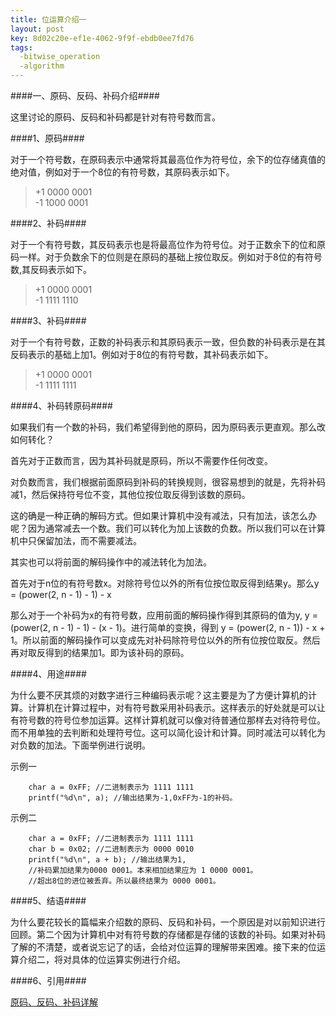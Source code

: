 ```yaml
---
title: 位运算介绍一
layout: post
key: 8d02c20e-ef1e-4062-9f9f-ebdb0ee7fd76
tags:
  -bitwise_operation
  -algorithm
---
```



####一、原码、反码、补码介绍####

这里讨论的原码、反码和补码都是针对有符号数而言。

####1、原码####

对于一个符号数，在原码表示中通常将其最高位作为符号位，余下的位存储真值的绝对值，例如对于一个8位的有符号数，其原码表示如下。

> +1 0000 0001<br>
> -1 1000 0001

####2、补码####

对于一个有符号数，其反码表示也是将最高位作为符号位。对于正数余下的位和原码一样。对于负数余下的位则是在原码的基础上按位取反。例如对于8位的有符号数,其反码表示如下。

> +1 0000 0001<br>
> -1 1111 1110

####3、补码####

对于一个有符号数，正数的补码表示和其原码表示一致，但负数的补码表示是在其反码表示的基础上加1。例如对于8位的有符号数，其补码表示如下。

> +1 0000 0001<br>
> -1 1111 1111

####4、补码转原码####

如果我们有一个数的补码，我们希望得到他的原码，因为原码表示更直观。那么改如何转化？

首先对于正数而言，因为其补码就是原码，所以不需要作任何改变。

对负数而言，我们根据前面原码到补码的转换规则，很容易想到的就是，先将补码减1，然后保持符号位不变，其他位按位取反得到该数的原码。

这的确是一种正确的解码方式。但如果计算机中没有减法，只有加法，该怎么办呢？因为通常减去一个数。我们可以转化为加上该数的负数。所以我们可以在计算机中只保留加法，而不需要减法。

其实也可以将前面的解码操作中的减法转化为加法。

首先对于n位的有符号数x。对除符号位以外的所有位按位取反得到结果y。那么y = (power(2, n - 1) - 1) - x

那么对于一个补码为x的有符号数，应用前面的解码操作得到其原码的值为y, y = (power(2, n - 1) - 1) - (x - 1)。进行简单的变换，得到 y = (power(2, n - 1)) - x + 1。所以前面的解码操作可以变成先对补码除符号位以外的所有位按位取反。然后再对取反得到的结果加1。即为该补码的原码。

####4、用途####

为什么要不厌其烦的对数字进行三种编码表示呢？这主要是为了方便计算机的计算。计算机在计算过程中，对有符号数采用补码表示。这样表示的好处就是可以让有符号数的符号位参加运算。这样计算机就可以像对待普通位那样去对待符号位。而不用单独的去判断和处理符号位。这可以简化设计和计算。同时减法可以转化为对负数的加法。下面举例进行说明。

示例一

		char a = 0xFF; //二进制表示为 1111 1111
		printf("%d\n", a); //输出结果为-1,0xFF为-1的补码。

示例二

		char a = 0xFF; //二进制表示为 1111 1111
		char b = 0x02; //二进制表示为 0000 0010
		printf("%d\n", a + b); //输出结果为1,
		//补码累加结果为0000 0001。本来相加结果应为 1 0000 0001。
		//超出8位的进位被丢弃。所以最终结果为 0000 0001。

<div class="blank"></div>

####5、结语####

为什么要花较长的篇幅来介绍数的原码、反码和补码，一个原因是对以前知识进行回顾。第二个因为计算机中对有符号数的存储都是存储的该数的补码。如果对补码了解的不清楚，或者说忘记了的话，会给对位运算的理解带来困难。接下来的位运算介绍二，将对具体的位运算实例进行介绍。

####6、引用####

[原码、反码、补码详解](http://www.cnblogs.com/zhangziqiu/archive/2011/03/30/ComputerCode.html)
